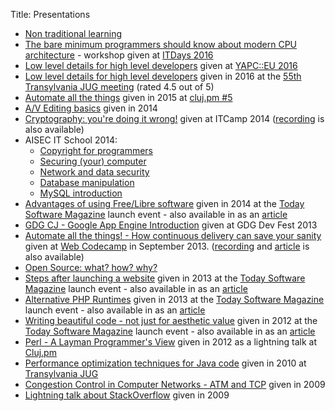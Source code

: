 Title: Presentations

- [Non traditional learning](https://docs.google.com/presentation/d/1k6EThOqo0N9uytqsBrJb_Ddb5LntoNsQ816Vps7NVyE/edit?usp=sharing)
- [The bare minimum programmers should know about modern CPU architecture](https://docs.google.com/presentation/d/1uPqiauy1Ta3f5u_nPHyxmh_kN-SjHqTbeNv0cNpie_w/edit?usp=sharing) - workshop given at [ITDays 2016](http://itdays.rohttp://itdays.ro/)
- [Low level details for high level developers](https://docs.google.com/presentation/d/18joJulVdw4ymgM2j2KTDgr8LgxcrcbkpPw_q2M67-dQ/edit?usp=sharing) given at [YAPC::EU 2016](http://act.yapc.eu/ye2016/schedule?day=2016-08-25)
- [Low level details for high level developers](https://docs.google.com/presentation/d/1azqLjBh2U0V5_-w_SXi6vDC8uiRq6VNW1s_-2B2Kho4/edit?usp=sharing) given in 2016 at the [55th Transylvania JUG meeting](http://www.transylvania-jug.org/future-meetings/jug-meeting-55-low-level-details-for-high-level-developers) (rated 4.5 out of 5)
- [Automate all the things](https://docs.google.com/presentation/d/13L8a6qYwIgV7ELXWmlR3E2eW8aayk15lhaWLVhtfAp8/edit?usp=sharing) given in 2015 at [cluj.pm #5](http://blog.cluj.pm/post/meet-the-speakers-of-perl-meetup-5)
- [A/V Editing basics](https://docs.google.com/presentation/d/1nlSNWpwPQWsFrEA_Su4sJiVKfCfYmgTDnJt6TAD5Jjk/edit?usp=sharing) given in 2014
- [Cryptography: you're doing it wrong!](http://www.slideshare.net/ITCamp/it-camp-2014-cryptography-youre-doing-it-wrong-attila-balazs) given at ITCamp 2014 ([recording](https://vimeo.com/channels/itcamp2014/100485019) is also available)
- AISEC IT School 2014:
  - [Copyright for programmers](https://docs.google.com/presentation/d/19mpJfNGAXxOvKn_MwwjwqvvmmPwME3QFbJPaaeBKutw/edit?usp=sharing)
  - [Securing (your) computer](https://docs.google.com/presentation/d/1uM_iTzsotuzAbKJmnrJ5zU7QgkZwmwgT4sQHy0-HST0/edit?usp=sharing)
  - [Network and data security](https://docs.google.com/presentation/d/1hHgx9e_FnTWA1WV8mEopzS51dEKHfAOGk5euFpNe4pg/edit?usp=sharing)
  - [Database manipulation](https://docs.google.com/presentation/d/10GgTHr8t-wg7I8mn3NWeJlUdynqdsluar-YIXCrv9tc/edit?usp=sharing)
  - [MySQL introduction](https://docs.google.com/presentation/d/1GumlF6IHP3MLZXIeutJFu1cD0PS58c27Iokq9dirVsM/edit?usp=sharing)
- [Advantages of using Free/Libre software](https://docs.google.com/presentation/d/1AGkiT-S2boblOUafktour9CM3zEVQkNvtTyZe_ZXlvs/edit?usp=sharing) given in 2014 at the [Today Software Magazine](http://www.todaysoftmag.com/) launch event - also available in as an [article](http://www.todaysoftmag.com/article/967/advantages-of-using-free-software)
- [GDG CJ - Google App Engine Introduction](https://docs.google.com/presentation/d/16ybprGyzfQW53Af1Ad7EyAPLmy3lQPjf4bbm1tAQM7A/edit?usp=sharing) given at GDG Dev Fest 2013
- [Automate all the things! - How continuous delivery can save your sanity](https://docs.google.com/presentation/d/1GKDREQboqVkPHVhovUjC3No92PTv32m4UUHegTHb03k/edit?usp=sharing) given at [Web Codecamp](http://vunvulearadu.blogspot.ro/2013/09/post-event-web-codecamp-event-in-cluj.html) in September 2013. ([recording](https://docs.google.com/file/d/0B2IAds6a-fs7OVFQQW5qbDM2R2M/edit?usp=sharing) and [article](http://www.todaysoftmag.com/article/643/automate-all-the-things) is also available)
- [Open Source: what? how? why?](https://docs.google.com/presentation/d/1yKSW9TuXB8hMlxDhYr29C4qd83OdwyxXHSiTVSTNjvA/edit?usp=sharing)
- [Steps after launching a website](https://docs.google.com/presentation/d/1srk-cw5zatk-sWMQnO1523Vnr1cvJfP4AAn1LDba8kg/edit?usp=sharing) given in 2013 at the [Today Software Magazine](http://www.todaysoftmag.com/) launch event - also available in as an [article](https://issuu.com/ovidiumatan4/docs/steps_after_launching_a_website)
- [Alternative PHP Runtimes](https://docs.google.com/presentation/d/1IV_LJ-vf1GNGUKd-6w3bkFHu0SShzTUrcqp1vMQo7J0/edit?usp=sharing) given in 2013 at the [Today Software Magazine](http://www.todaysoftmag.com/) launch event - also available in as an [article](http://www.todaysoftmag.com/article/240/alternative-php-runtimes)
- [Writing beautiful code - not just for aesthetic value](https://docs.google.com/presentation/d/1fC4qeDc4zkKGaLZBMrRdgmRMuoDw4KeYmmJAZvVVFLY/edit?usp=sharing) given in 2012 at the [Today Software Magazine](http://www.todaysoftmag.com/) launch event - also available in as an [article](http://www.todaysoftmag.com/article/195/writing-beautiful-code-not-just-for-the-aesthetic-value)
- [Perl - A Layman Programmer's View](https://docs.google.com/presentation/d/15NM65jNUEGqApX-Ghi3pQd1qKZxE2QNE8Menmn0kreU/edit?usp=sharing) given in 2012 as a lightning talk at [Cluj.pm](http://www.cluj.pm/)
- [Performance optimization techniques for Java code](http://www.slideshare.net/cdman83/performance-optimization-techniques-for-java-code) given in 2010 at [Transylvania JUG](http://jugevents.org/jugevents/event/25604)
- [Congestion Control in Computer Networks - ATM and TCP](http://www.slideshare.net/cdman83/congestion-control-in-computer-networks-atm-and-tcp-presentation) given in 2009
- [Lightning talk about StackOverflow](http://www.slideshare.net/cdman83/lightning-talk-about-stackoverflow) given in 2009
